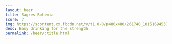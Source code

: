 ```yaml
---
layout: beer
title: Sagres Bohemia
score: 7
img: https://scontent.xx.fbcdn.net/v/t1.0-0/p480x480/261740_10151694537308745_1696408161_n.jpg?oh=ea39c9e3435a86b6b37413a35de86ee9&oe=587C1275
desc: Easy drinking for the strength
permalink: /beer/:title.html
---
```

